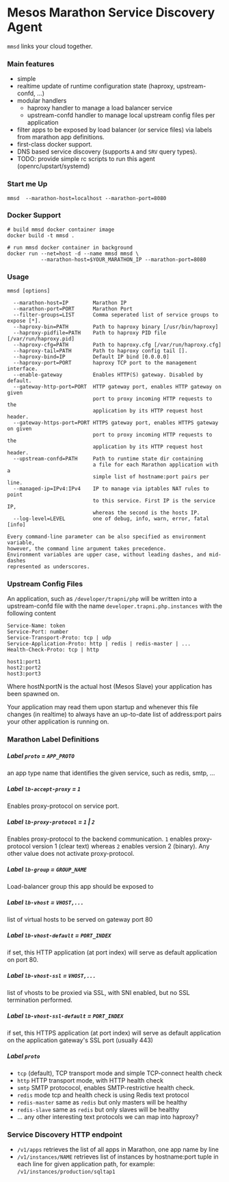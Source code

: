 # Mesos Marathon Service Discovery Agent

`mmsd` links your cloud together.

### Main features

- simple
- realtime update of runtime configuration state (haproxy, upstream-confd, ...)
- modular handlers
  - haproxy handler to manage a load balancer service
  - upstream-confd handler to manage local upstream config files per application
- filter apps to be exposed by load balancer (or service files) via labels
  from marathon app definitions.
- first-class docker support.
- DNS based service discovery (supports `A` and `SRV` query types).
- TODO: provide simple rc scripts to run this agent (openrc/upstart/systemd)

### Start me Up

```!sh
mmsd  --marathon-host=localhost --marathon-port=8080
```

### Docker Support
```!sh
# build mmsd docker container image
docker build -t mmsd .

# run mmsd docker container in background
docker run --net=host -d --name mmsd mmsd \
           --marathon-host=$YOUR_MARATHON_IP --marathon-port=8080
```

### Usage

```
mmsd [options]

  --marathon-host=IP        Marathon IP
  --marathon-port=PORT      Marathon Port
  --filter-groups=LIST      Comma seperated list of service groups to expose [*].
  --haproxy-bin=PATH        Path to haproxy binary [/usr/bin/haproxy]
  --haproxy-pidfile=PATH    Path to haproxy PID file [/var/run/haproxy.pid]
  --haproxy-cfg=PATH        Path to haproxy.cfg [/var/run/haproxy.cfg]
  --haproxy-tail=PATH       Path to haproxy config tail [].
  --haproxy-bind=IP         Default IP bind [0.0.0.0]
  --haproxy-port=PORT       haproxy TCP port to the management interface.
  --enable-gateway          Enables HTTP(S) gateway. Disabled by default.
  --gateway-http-port=PORT  HTTP gateway port, enables HTTP gateway on given
                            port to proxy incoming HTTP requests to the
                            application by its HTTP request host header.
  --gateway-https-port=PORT HTTPS gateway port, enables HTTPS gateway on given 
                            port to proxy incoming HTTP requests to the
                            application by its HTTP request host header.
  --upstream-confd=PATH     Path to runtime state dir containing
                            a file for each Marathon application with a
                            simple list of hostname:port pairs per line.
  --managed-ip=IPv4:IPv4    IP to manage via iptables NAT rules to point
                            to this service. First IP is the service IP,
                            whereas the second is the hosts IP.
  --log-level=LEVEL         one of debug, info, warn, error, fatal [info]

Every command-line parameter can be also specified as environment variable,
however, the command line argument takes precedence.
Environment variables are upper case, without leading dashes, and mid-dashes
represented as underscores.
```

### Upstream Config Files

An application, such as `/developer/trapni/php` will be written
into a upstream-confd file with the name `developer.trapni.php.instances`
with the following content

```
Service-Name: token
Service-Port: number
Service-Transport-Proto: tcp | udp
Service-Application-Proto: http | redis | redis-master | ...
Health-Check-Proto: tcp | http

host1:port1
host2:port2
host3:port3
```

Where hostN:portN is the actual host (Mesos Slave) your application
has been spawned on.

Your application may read them upon startup and whenever this file changes
(in realtime) to always have an up-to-date list of address:port pairs
your other application is running on.

### Marathon Label Definitions

##### Label `proto` = `APP_PROTO`
an app type name that identifies the given service, such as redis, smtp, ...

##### Label `lb-accept-proxy` = `1`
Enables proxy-protocol on service port.

##### Label `lb-proxy-protocol` =  `1` \| `2`
Enables proxy-protocol to the backend communication. `1` enables proxy-protocol
version 1 (clear text) whereas `2` enables version 2 (binary).
Any other value does not activate proxy-protocol.

##### Label `lb-group` = `GROUP_NAME`
Load-balancer group this app should be exposed to

##### Label `lb-vhost` = `VHOST,...`
list of virtual hosts to be served on gateway port 80

##### Label `lb-vhost-default` = `PORT_INDEX`
if set, this HTTP application (at port index) will serve as default application on port 80.

##### Label `lb-vhost-ssl` = `VHOST,...`
list of vhosts to be proxied via SSL, with SNI enabled, but no SSL termination performed.

##### Label `lb-vhost-ssl-default` = `PORT_INDEX`
if set, this HTTPS application (at port index) will serve as default application
on the application gateway's SSL port (usually 443)

##### Label `proto`

- `tcp` (default), TCP transport mode and simple TCP-connect health check
- `http` HTTP transport mode, with HTTP health check
- `smtp` SMTP protococol, enables SMTP-restrictive health check.
- `redis` mode tcp and health check is using Redis text protocol
- `redis-master` same as `redis` but only masters will be healthy
- `redis-slave` same as `redis` but only slaves will be healthy
- ... any other interesting text protocols we can map into haproxy?

### Service Discovery HTTP endpoint

- `/v1/apps` retrieves the list of all apps in Marathon, one app name by line
- `/v1/instances/NAME` retrieves list of instances by hostname:port tuple in
  each line for given application path, for example:
  `/v1/instances/production/sqltap1`

